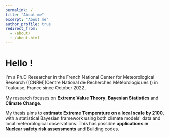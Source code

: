 ```yaml
---
permalink: /
title: "About me"
excerpt: "About me"
author_profile: true
redirect_from: 
  - /about/
  - /about.html
---
```


# Hello !
I'm a Ph.D Researcher in the French National Center for Meteorological Research ([CNRM](Centre National de Recherches Météorologiques )) in Toulouse, France since October 2022.

My research focuses on **Extreme Value Theory**, **Bayesian Statistics** and **Climate Change**.

My thesis aims to **estimate Extreme Temperature on a local scale by 2100**, with a statistical Bayesian framework using both climate models' data and local meteorological observations. This has possible **applications in Nuclear safety risk assessments** and Building codes.


